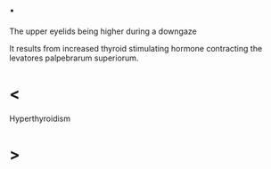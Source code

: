 # .

The upper eyelids being higher during a downgaze

It results from increased thyroid stimulating hormone contracting the levatores palpebrarum superiorum.

# <

Hyperthyroidism

# >
